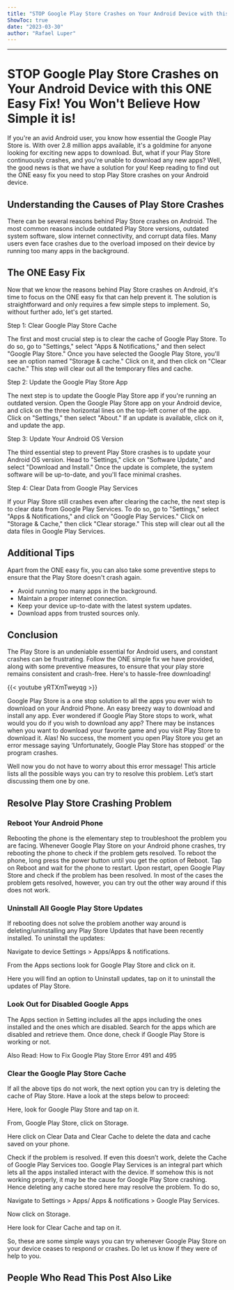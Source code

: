 ```yaml
---
title: "STOP Google Play Store Crashes on Your Android Device with this ONE Easy Fix! You Won't Believe How Simple it is!"
ShowToc: true 
date: "2023-03-30"
author: "Rafael Luper"
---
```

*****
# STOP Google Play Store Crashes on Your Android Device with this ONE Easy Fix! You Won't Believe How Simple it is!

If you're an avid Android user, you know how essential the Google Play Store is. With over 2.8 million apps available, it's a goldmine for anyone looking for exciting new apps to download. But, what if your Play Store continuously crashes, and you're unable to download any new apps? Well, the good news is that we have a solution for you! Keep reading to find out the ONE easy fix you need to stop Play Store crashes on your Android device.

## Understanding the Causes of Play Store Crashes

There can be several reasons behind Play Store crashes on Android. The most common reasons include outdated Play Store versions, outdated system software, slow internet connectivity, and corrupt data files. Many users even face crashes due to the overload imposed on their device by running too many apps in the background.

## The ONE Easy Fix

Now that we know the reasons behind Play Store crashes on Android, it's time to focus on the ONE easy fix that can help prevent it. The solution is straightforward and only requires a few simple steps to implement. So, without further ado, let's get started.

Step 1: Clear Google Play Store Cache

The first and most crucial step is to clear the cache of Google Play Store. To do so, go to "Settings," select "Apps & Notifications," and then select "Google Play Store." Once you have selected the Google Play Store, you'll see an option named "Storage & cache." Click on it, and then click on "Clear cache." This step will clear out all the temporary files and cache.

Step 2: Update the Google Play Store App

The next step is to update the Google Play Store app if you're running an outdated version. Open the Google Play Store app on your Android device, and click on the three horizontal lines on the top-left corner of the app. Click on "Settings," then select "About." If an update is available, click on it, and update the app.

Step 3: Update Your Android OS Version

The third essential step to prevent Play Store crashes is to update your Android OS version. Head to "Settings," click on "Software Update," and select "Download and Install." Once the update is complete, the system software will be up-to-date, and you'll face minimal crashes.

Step 4: Clear Data from Google Play Services

If your Play Store still crashes even after clearing the cache, the next step is to clear data from Google Play Services. To do so, go to "Settings," select "Apps & Notifications," and click on "Google Play Services." Click on "Storage & Cache," then click "Clear storage." This step will clear out all the data files in Google Play Services.

## Additional Tips

Apart from the ONE easy fix, you can also take some preventive steps to ensure that the Play Store doesn't crash again.

* Avoid running too many apps in the background.
* Maintain a proper internet connection.
* Keep your device up-to-date with the latest system updates.
* Download apps from trusted sources only.

## Conclusion

The Play Store is an undeniable essential for Android users, and constant crashes can be frustrating. Follow the ONE simple fix we have provided, along with some preventive measures, to ensure that your play store remains consistent and crash-free. Here's to hassle-free downloading!

{{< youtube yRTXmTweyqg >}} 



Google Play Store is a one stop solution to all the apps you ever wish to download on your Android Phone. An easy breezy way to download and install any app. Ever wondered if Google Play Store stops to work, what would you do if you wish to download any app? There may be instances when you want to download your favorite game and you visit Play Store to download it. Alas! No success, the moment you open Play Store you get an error message saying ‘Unfortunately, Google Play Store has stopped’ or the program crashes.
 

 
Well now you do not have to worry about this error message! This article lists all the possible ways you can try to resolve this problem. Let’s start discussing them one by one.
 
## Resolve Play Store Crashing Problem
 
### Reboot Your Android Phone
 
Rebooting the phone is the elementary step to troubleshoot the problem you are facing. Whenever Google Play Store on your Android phone crashes, try rebooting the phone to check if the problem gets resolved. To reboot the phone, long press the power button until you get the option of Reboot. Tap on Reboot and wait for the phone to restart. Upon restart, open Google Play Store and check if the problem has been resolved. In most of the cases the problem gets resolved, however, you can try out the other way around if this does not work.
 
### Uninstall All Google Play Store Updates
 
If rebooting does not solve the problem another way around is deleting/uninstalling any Play Store Updates that have been recently installed. To uninstall the updates:
 
Navigate to device Settings > Apps/Apps & notifications.
 
From the Apps sections look for Google Play Store and click on it.
 
Here you will find an option to Uninstall updates, tap on it to uninstall the updates of Play Store.
 
### Look Out for Disabled Google Apps
 
The Apps section in Setting includes all the apps including the ones installed and the ones which are disabled. Search for the apps which are disabled and retrieve them. Once done, check if Google Play Store is working or not.
 
Also Read: How to Fix Google Play Store Error 491 and 495
 
### Clear the Google Play Store Cache
 
If all the above tips do not work, the next option you can try is deleting the cache of Play Store. Have a look at the steps below to proceed:
 
Here, look for Google Play Store and tap on it.
 
From, Google Play Store, click on Storage.
 
Here click on Clear Data and Clear Cache to delete the data and cache saved on your phone.
 
Check if the problem is resolved. If even this doesn’t work, delete the Cache of Google Play Services too. Google Play Services is an integral part which lets all the apps installed interact with the device. If somehow this is not working properly, it may be the cause for Google Play Store crashing. Hence deleting any cache stored here may resolve the problem. To do so,
 
Navigate to Settings > Apps/ Apps & notifications > Google Play Services.
 
Now click on Storage.
 
Here look for Clear Cache and tap on it.
 
So, these are some simple ways you can try whenever Google Play Store on your device ceases to respond or crashes. Do let us know if they were of help to you.
 
##  People Who Read This Post Also Like 



